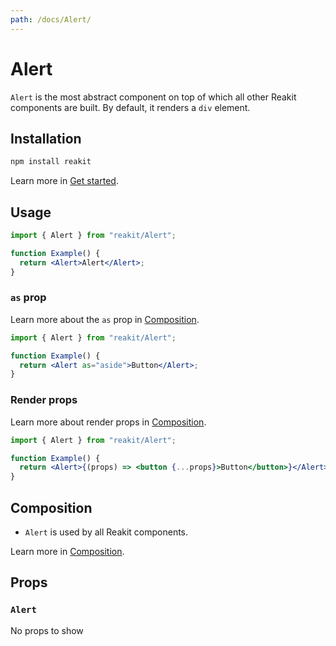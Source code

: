 ```yaml
---
path: /docs/Alert/
---
```


# Alert

`Alert` is the most abstract component on top of which all other Reakit components are built. By default, it renders a `div` element.

<carbon-ad></carbon-ad>

## Installation

```sh
npm install reakit
```

Learn more in [Get started](/docs/get-started/).

## Usage

```jsx
import { Alert } from "reakit/Alert";

function Example() {
  return <Alert>Alert</Alert>;
}
```

### `as` prop

Learn more about the `as` prop in [Composition](/docs/composition/#as-prop).

```jsx
import { Alert } from "reakit/Alert";

function Example() {
  return <Alert as="aside">Button</Alert>;
}
```

### Render props

Learn more about render props in [Composition](/docs/composition/#render-props).

```jsx
import { Alert } from "reakit/Alert";

function Example() {
  return <Alert>{(props) => <button {...props}>Button</button>}</Alert>;
}
```

## Composition

- `Alert` is used by all Reakit components.

Learn more in [Composition](/docs/composition/#props-hooks).

## Props

<!-- Automatically generated -->

### `Alert`

No props to show

